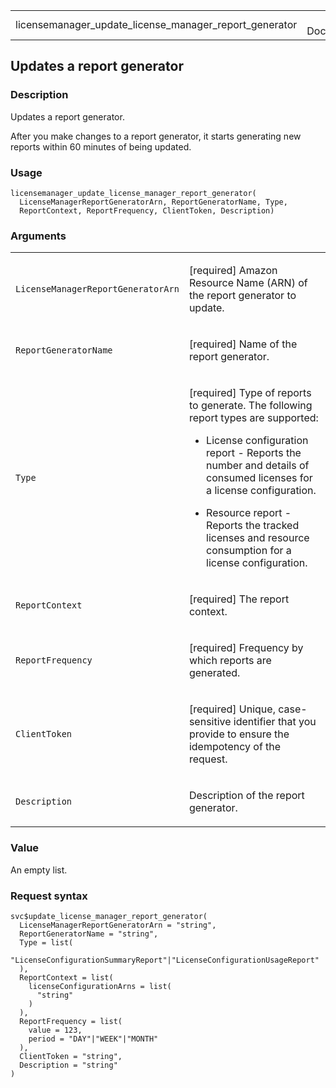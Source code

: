 <table style="width: 100%;">
<tbody>
<tr class="odd">
<td>licensemanager_update_license_manager_report_generator</td>
<td style="text-align: right;">R Documentation</td>
</tr>
</tbody>
</table>

## Updates a report generator

### Description

Updates a report generator.

After you make changes to a report generator, it starts generating new
reports within 60 minutes of being updated.

### Usage

    licensemanager_update_license_manager_report_generator(
      LicenseManagerReportGeneratorArn, ReportGeneratorName, Type,
      ReportContext, ReportFrequency, ClientToken, Description)

### Arguments

<table>
<colgroup>
<col style="width: 35%" />
<col style="width: 65%" />
</colgroup>
<tbody>
<tr class="odd">
<td><code
id="licensemanager_update_license_manager_report_generator_:_LicenseManagerReportGeneratorArn">LicenseManagerReportGeneratorArn</code></td>
<td><p>[required] Amazon Resource Name (ARN) of the report generator to
update.</p></td>
</tr>
<tr class="even">
<td><code
id="licensemanager_update_license_manager_report_generator_:_ReportGeneratorName">ReportGeneratorName</code></td>
<td><p>[required] Name of the report generator.</p></td>
</tr>
<tr class="odd">
<td><code
id="licensemanager_update_license_manager_report_generator_:_Type">Type</code></td>
<td><p>[required] Type of reports to generate. The following report
types are supported:</p>
<ul>
<li><p>License configuration report - Reports the number and details of
consumed licenses for a license configuration.</p></li>
<li><p>Resource report - Reports the tracked licenses and resource
consumption for a license configuration.</p></li>
</ul></td>
</tr>
<tr class="even">
<td><code
id="licensemanager_update_license_manager_report_generator_:_ReportContext">ReportContext</code></td>
<td><p>[required] The report context.</p></td>
</tr>
<tr class="odd">
<td><code
id="licensemanager_update_license_manager_report_generator_:_ReportFrequency">ReportFrequency</code></td>
<td><p>[required] Frequency by which reports are generated.</p></td>
</tr>
<tr class="even">
<td><code
id="licensemanager_update_license_manager_report_generator_:_ClientToken">ClientToken</code></td>
<td><p>[required] Unique, case-sensitive identifier that you provide to
ensure the idempotency of the request.</p></td>
</tr>
<tr class="odd">
<td><code
id="licensemanager_update_license_manager_report_generator_:_Description">Description</code></td>
<td><p>Description of the report generator.</p></td>
</tr>
</tbody>
</table>

### Value

An empty list.

### Request syntax

    svc$update_license_manager_report_generator(
      LicenseManagerReportGeneratorArn = "string",
      ReportGeneratorName = "string",
      Type = list(
        "LicenseConfigurationSummaryReport"|"LicenseConfigurationUsageReport"
      ),
      ReportContext = list(
        licenseConfigurationArns = list(
          "string"
        )
      ),
      ReportFrequency = list(
        value = 123,
        period = "DAY"|"WEEK"|"MONTH"
      ),
      ClientToken = "string",
      Description = "string"
    )
